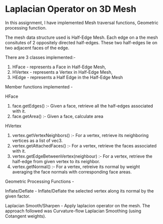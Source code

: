 # Laplacian Operator on 3D Mesh

In this assignment, I have implemented Mesh traversal functions, Geometric processing function.

The mesh data structure used is Half-Edge Mesh. Each edge on a the mesh consitutes of 2 oppositely directed half-edges. These two half-edges lie on two adjacent faces of the edge.

There are 3 classes implemented:-
1) HFace - represents a Face in Half-Edge Mesh,
2) HVertex - represents a Vertex in Half-Edge Mesh,
3) HEdge - represents a Half Edge in the Half-Edge Mesh

Member functions implemented -

HFace
1) face.getEdges() :- Given a face, retrieve all the half-edges associated with it.
2) face.getArea() :- Given a face, calculate area

HVertex
1) vertex.getVertexNeighbors() :- For a vertex, retrieve its neighboring vertices as a list of vec3.
2) vertex.getAttachedFaces() :- For a vertex, retrieve the faces associated with it.
3) vertex.getEdgeBetweenVertex(neighbour) :- For a vertex, retrieve the half-edge from given vertex to its neighbor.
4) vertex.getNormal() :- For a vertex, retreive its normal by weight averaging the face normals with corresponding face areas.

Geometric Processing Functions -

Inflate/Deflate - 
Inflate/Deflate the selected vertex along its normal by the given factor.

Laplacian Smooth/Sharpen -
Apply laplacion operator on the mesh. The approach followed was Curvature-flow Laplacian Smoothing (using Cotangent weights).

